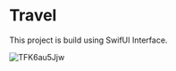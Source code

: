 # Travel


This project is build using SwifUI Interface.




![TFK6au5Jjw](https://user-images.githubusercontent.com/79591114/155026906-3cb63c84-2232-4553-a9bf-faa8ce5a4a49.gif)
